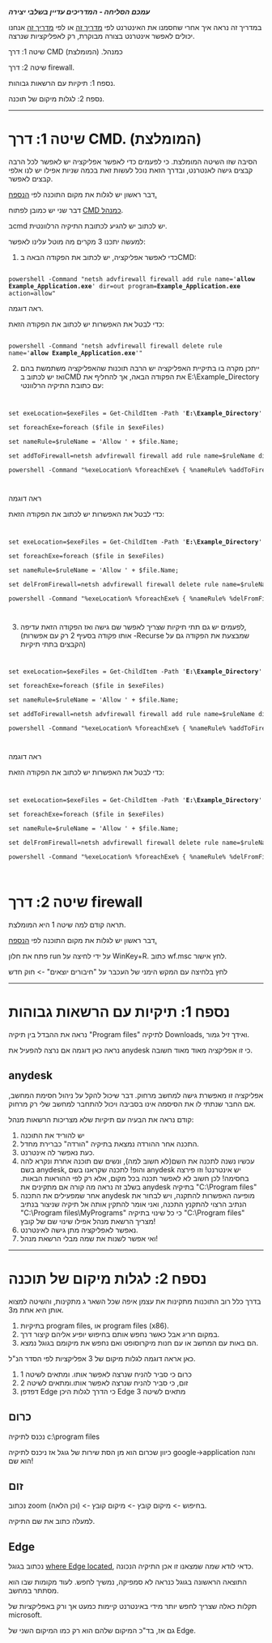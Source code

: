 
**_עמכם הסליחה - המדריכים עדיין בשלבי יצירה_**

במדריך זה נראה איך אחרי שחסמנו את האינטרנט לפי [מדריך זה](https://koshernet.github.io/2023/10/07/%D7%94%D7%9E%D7%93%D7%A8%D7%99%D7%9A-%D7%94%D7%9E%D7%9C%D7%90-%D7%94%D7%A7%D7%A6%D7%A8-%D7%9C%D7%A0%D7%99%D7%94%D7%95%D7%9C-%D7%94%D7%97%D7%A1%D7%99%D7%9E%D7%94-%D7%91%D7%9E%D7%97%D7%A9%D7%91.html) או לפי [מדריך זה](https://koshernet.github.io/2023/05/09/%D7%97%D7%A1%D7%99%D7%9E%D7%AA-%D7%90%D7%99%D7%A0%D7%98%D7%A8%D7%A0%D7%98-%D7%91%D7%9E%D7%97%D7%A9%D7%91-%D7%9C%D7%97%D7%9C%D7%95%D7%98%D7%99%D7%9F.html) אנחנו יכולים לאפשר אינטרנט בצורה מבוקרת, רק לאפליקציות 
שנרצה.

שיטה 1: דרך CMD כמנהל. (המומלצת)

שיטה 2: דרך firewall.

נספח 1: תיקיות עם הרשאות גבוהות.

נספח 2: לגלות מיקום של תוכנה.

---

# שיטה 1: דרך CMD. (המומלצת)

הסיבה שזו השיטה המומלצת. כי לפעמים כדי לאפשר אפליקציה יש לאפשר לכל הרבה קבצים גישה לאנטרנט, ובדרך הזאת נוכל לעשות זאת בכמה שניות אפילו יש לנו אלפי קבצים לאפשר.

דבר ראשון יש לגלות את מקום התוכנה לפי [הנספח.](https://koshernet.github.io/2023/05/11/%D7%9C%D7%97%D7%A1%D7%95%D7%9D-%D7%90%D7%99%D7%A0%D7%98%D7%A8%D7%A0%D7%98-%D7%90%D7%9A-%D7%9C%D7%90%D7%A4%D7%A9%D7%A8-%D7%90%D7%A4%D7%9C%D7%99%D7%A7%D7%A6%D7%99%D7%95%D7%AA-%D7%9E%D7%A1%D7%95%D7%99%D7%9E%D7%95%D7%AA.html#%D7%A0%D7%A1%D7%A4%D7%97-2-%D7%9C%D7%92%D7%9C%D7%95%D7%AA-%D7%9E%D7%99%D7%A7%D7%95%D7%9D-%D7%A9%D7%9C-%D7%AA%D7%95%D7%9B%D7%A0%D7%94)

דבר שני יש כמובן לפתוח [CMD כמנהל](https://koshernet.github.io/2023/05/07/%D7%9C%D7%A4%D7%AA%D7%95%D7%97-CMD-%D7%9B%D7%9E%D7%A0%D7%94%D7%9C.html).

בcmd יש לכתוב יש להגיע לכתובת התיקיה הרלוונטית.

למעשה יתכנו 3 מקרים מה מוטל עלינו לאפשר:

1. כדי לאפשר אפליקציה, יש לכתוב את הפקודה הבאה בCMD:

<div class="code_div" dir="ltr">
<code class="language-cmd">
powershell -Command "netsh advfirewall firewall add rule name='<b>allow Example_Application.exe</b>' dir=out program=<b>Example_Application.exe</b> action=allow"
</code>
</div>

ראה דוגמה.

כדי לבטל את האפשרות יש לכתוב את הפקודה הזאת:

<div class="code_div" dir="ltr">
<code class="language-cmd">
powershell -Command "netsh advfirewall firewall delete rule name='<b>allow Example_Application.exe</b>'"
</code>
</div>

2. ייתכן מקרה בו בתיקיית האפליקציה יש הרבה תוכנות שהאפליקציה משתמשת בהם ואז יש לכתוב בCMD את הפקודה הבאה, אך להחליף את E:\Example_Directory עם כתובת התיקיה הרלוונטי:

<div class="code_div" dir="ltr">
<code class="language-cmd">
<pre>set exeLocation=$exeFiles = Get-ChildItem -Path '<b>E:\Example_Directory</b>' -Filter '*.exe'; <br>
set foreachExe=foreach ($file in $exeFiles) <br>
set nameRule=$ruleName = 'Allow ' + $file.Name; <br>
set addToFirewall=netsh advfirewall firewall add rule name=$ruleName dir=out program=$($file.FullName) action=allow <br>
powershell -Command "%exeLocation% %foreachExe% { %nameRule% %addToFirewall% }"
</pre>
</code>
</div>

ראה דוגמה

כדי לבטל את האפשרות יש לכתוב את הפקודה הזאת:

<div class="code_div" dir="ltr">
<code class="language-cmd">
<pre>set exeLocation=$exeFiles = Get-ChildItem -Path '<b>E:\Example_Directory</b>' -Filter '*.exe' -Recurse; <br>
set foreachExe=foreach ($file in $exeFiles) <br>
set nameRule=$ruleName = 'Allow ' + $file.Name; <br>
set delFromFirewall=netsh advfirewall firewall delete rule name=$ruleName <br>
powershell -Command "%exeLocation% %foreachExe% { %nameRule% %delFromFirewall% }"
</pre>
</code>
</div>

3. לפעמים יש גם תתי תיקיות שצריך לאפשר שם גישה ואז הפקודה הזאת עדיפה, (אותו פקודה בסעיף 2 רק עם אפשרות -Recurse שמבצעת את הפקודה גם על הקבצים בתתי תיקיות)

<div class="code_div" dir="ltr">
<code class="language-cmd">
<pre>set exeLocation=$exeFiles = Get-ChildItem -Path '<b>E:\Example_Directory</b>' -Filter '*.exe' -Recurse; <br>
set foreachExe=foreach ($file in $exeFiles) <br>
set nameRule=$ruleName = 'Allow ' + $file.Name; <br>
set addToFirewall=netsh advfirewall firewall add rule name=$ruleName dir=out program=$($file.FullName) action=allow <br>
powershell -Command "%exeLocation% %foreachExe% { %nameRule% %addToFirewall% }"
</pre>
</code>
</div>

ראה דוגמה

כדי לבטל את האפשרות יש לכתוב את הפקודה הזאת:

<div class="code_div" dir="ltr">
<code class="language-cmd">
<pre>set exeLocation=$exeFiles = Get-ChildItem -Path '<b>E:\Example_Directory</b>' -Filter '*.exe' -Recurse; <br>
set foreachExe=foreach ($file in $exeFiles) <br>
set nameRule=$ruleName = 'Allow ' + $file.Name; <br>
set delFromFirewall=netsh advfirewall firewall delete rule name=$ruleName <br>
powershell -Command "%exeLocation% %foreachExe% { %nameRule% %delFromFirewall% }"
</pre>
</code>
</div>
 
# שיטה 2: דרך firewall

תראה קודם למה שיטה 1 היא המומלצת.

דבר ראשון יש לגלות את מקום התוכנה לפי [הנספח.](https://koshernet.github.io/2023/05/11/%D7%9C%D7%97%D7%A1%D7%95%D7%9D-%D7%90%D7%99%D7%A0%D7%98%D7%A8%D7%A0%D7%98-%D7%90%D7%9A-%D7%9C%D7%90%D7%A4%D7%A9%D7%A8-%D7%90%D7%A4%D7%9C%D7%99%D7%A7%D7%A6%D7%99%D7%95%D7%AA-%D7%9E%D7%A1%D7%95%D7%99%D7%9E%D7%95%D7%AA.html#%D7%A0%D7%A1%D7%A4%D7%97-2-%D7%9C%D7%92%D7%9C%D7%95%D7%AA-%D7%9E%D7%99%D7%A7%D7%95%D7%9D-%D7%A9%D7%9C-%D7%AA%D7%95%D7%9B%D7%A0%D7%94)

פתח את חלון run על ידי לחיצה על WinKey+R. כתוב wf.msc לחץ אישור.

לחץ בלחיצה עם המקש הימני של  העכבר על "חיבורים יוצאים" -> חוק חדש

---

# נספח 1: תיקיות עם הרשאות גבוהות

נראה את ההבדל בין תיקיה "Program files" לתיקיה Downloads, ואידך זיל גמור.

נראה כאן דוגמה אם נרצה להפעיל את anydesk כי זו אפליקציה מאוד מאוד חשובה.

## anydesk

אפליקציה זו מאפשרת גישה למחשב מרחוק. דבר שיכול להקל על ניהול חסימת המחשב, אם החבר שנתתי לו את הסיסמה אינו בסביבה ויכול להתחבר למחשב שלי רק מרחוק.

קודם נראה את הבעיה עם תיקיות שלא מצריכות הרשאות מנהל:
1. יש להוריד את התוכנה
2. התכנה אחר ההורדה נמצאת בתיקיה "הורדה" כברירת מחדל.
3. כעת נאפשר לה אינטרנט.
4. עכשיו נשנה לתכנה את השם(לא חשוב למה), ונשים שם תוכנה אחרת ונקרא להה בשם anydesk, והופ! לתכנה שקראנו בשם anydesk יש אינטרנט! וזו פירצה בחסימה! לכן חשוב לא לאפשר תכנה בכל מקום, אלא רק לפי ההוראות הבאות.
בשלב זה נראה מה קורה אם מתקינים את anydesk בתיקיה "C:\Program files"
1. אחר שמפעילים את התכנה anydesk מופיעה האפשרות להתקנה, ויש לבחור את הנתיב הרצוי להתקנץ התכנה, ואני אומר להתקין אותה אל תיקיה שניצור בנתיב "C:\Program files\MyPrograms" כי כל שינוי בתיקיה "C:\Program files" מצריך הרשאת מנהל אפילו שינוי שם של קובץ!
2. נאפשר לאפליקציה מתן גישה לאינטרנט.
3. ואי אפשר לשנות את שמה מבלי הרשאת מנהל!

---

# נספח 2: לגלות מיקום של תוכנה

בדרך כלל רוב התוכנות מתקינות את עצמן איפה שכל השאר ג מתקינות, והשיטה למצוא אותן היא אחת מ3.
1. בתיקיות program files, או program files (x86).
2. במקום חריג אבל כאשר נחפש אותם בחיפוש יופיע אליהם קיצור דרך.
3. הם באות עם המחשב או עם חנות מיקרוסופט ואם נחפש את מיקומם בגוגל נמצא.

כאן אראה דוגמה לגלות מיקום של 3 אפליקציות לפי הסדר הנ"ל.

1. כרום כי סביר להניח שנרצה לאפשר אותו. ומתאים לשיטה 1
2. זום, כי סביר להניח שנרצה לאפשר אותו.ומתאים לשיטה 2
3. דפדפן Edge כי הדרך לגלות היכן Edge מתאים לשיטה 3

## כרום

נכנס לתיקיה c:\program files

כיוון שכרום הוא מן הסת שירות של גוגל אז ניכנס לתיקיה google->application והנה הוא שם!

## זום

נכתוב zoom בחיפוש -> מיקום קובץ -> מיקום קובץ -> (וכן הלאה).

למעלה כתוב את שם התיקיה.

## Edge

נכתוב בגוגל [where Edge located](https://www.google.com/search?q=where+edge+located&oq=where+edge+located&gs_lcrp=EgZjaHJvbWUyBggAEEUYOTIICAEQABgWGB4yCAgCEAAYFhgeMggIAxAAGBYYHjIICAQQABgWGB4yCAgFEAAYFhgeMggIBhAAGBYYHjIICAcQABgWGB4yCAgIEAAYFhgeMggICRAAGBYYHtIBCDYxODNqMGo3qAIAsAIA&sourceid=chrome&ie=UTF-8), כדאי לודא שמה שמצאנו זו אכן התיקיה הנכונה.

התוצאה הראשונה בגוגל כנראה לא סמפיקה, נמשיך לחפש. לעוד מקומות שבו הוא מסתתר במחשב.

תקלות כאלה שצריך לחפש יותר מידי באינטרנט קיימות כמעט אך ורק באפליקציות של microsoft.

גם אז, בד"כ המיקום שלהם הוא רק כמו המיקום השני של Edge.

